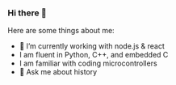 ### Hi there 👋

Here are some things about me:

- 🌱 I’m currently working with node.js & react
- I am fluent in Python, C++, and embedded C
- I am familiar with coding microcontrollers
- 💬 Ask me about history

